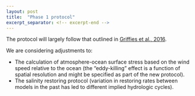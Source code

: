 ```yaml
---
layout: post
title:  "Phase 1 protocol"
excerpt_separator: <!-- excerpt-end -->
---
```


The protocol will largely follow that outlined in [Griffies et al., 2016](/references).

We are considering adjustments to:
- The calculation of atmosphere-ocean surface stress based on the wind speed relative to the ocean (the “eddy-killing” effect is a function of spatial resolution and might be specified as part of the new protocol).
- The salinity restoring protocol (variation in restoring rates between models in the past has led to different implied hydrologic cycles).

<!-- excerpt-end -->
